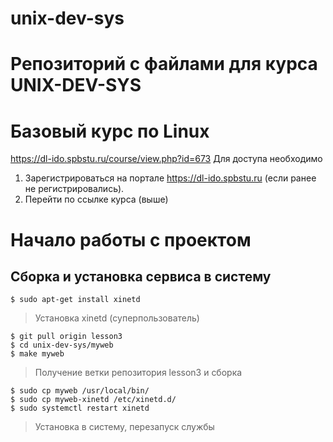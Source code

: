 # unix-dev-sys

# Репозиторий с файлами для курса UNIX-DEV-SYS

# Базовый курс по Linux
https://dl-ido.spbstu.ru/course/view.php?id=673
Для доступа необходимо 
1. Зарегистрироваться на портале https://dl-ido.spbstu.ru (если ранее не регистрировались).
2. Перейти по ссылке курса (выше)

# Начало работы с проектом

## Сборка и установка сервиса в систему

~~~
$ sudo apt-get install xinetd
~~~

> Установка xinetd (суперпользователь)

~~~
$ git pull origin lesson3
$ cd unix-dev-sys/myweb
$ make myweb
~~~

> Получение ветки репозитория lesson3 и сборка

~~~
$ sudo cp myweb /usr/local/bin/
$ sudo cp myweb-xinetd /etc/xinetd.d/
$ sudo systemctl restart xinetd
~~~

> Установка в систему, перезапуск службы

